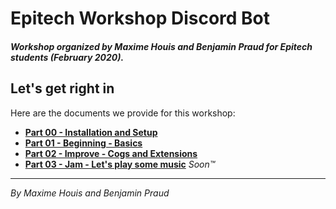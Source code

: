 # Epitech Workshop Discord Bot
##### Workshop organized by Maxime Houis and Benjamin Praud for Epitech students (February 2020).

## Let's get right in

Here are the documents we provide for this workshop:
* [**Part 00 - Installation and Setup**](Part00_InstallAndSetup.md)
* [**Part 01 - Beginning - Basics**](Part01_Beginning.md)
* [**Part 02 - Improve - Cogs and Extensions**](Part02_Improve.md)
* [**Part 03 - Jam - Let's play some music**](Part03_Jam.md) *Soon™*

---

*By Maxime Houis and Benjamin Praud*
